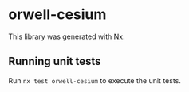 # orwell-cesium

This library was generated with [Nx](https://nx.dev).

## Running unit tests

Run `nx test orwell-cesium` to execute the unit tests.
